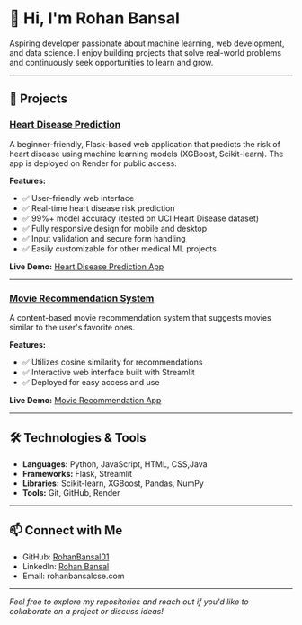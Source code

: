 # 👋 Hi, I'm Rohan Bansal

Aspiring developer passionate about machine learning, web development, and data science. I enjoy building projects that solve real-world problems and continuously seek opportunities to learn and grow.

---

## 🚀 Projects

### [Heart Disease Prediction](https://github.com/RohanBansal01/Heart-Disease-Prediction)
A beginner-friendly, Flask-based web application that predicts the risk of heart disease using machine learning models (XGBoost, Scikit-learn). The app is deployed on Render for public access.

**Features:**
- ✅ User-friendly web interface
- ✅ Real-time heart disease risk prediction
- ✅ 99%+ model accuracy (tested on UCI Heart Disease dataset)
- ✅ Fully responsive design for mobile and desktop
- ✅ Input validation and secure form handling
- ✅ Easily customizable for other medical ML projects

**Live Demo:** [Heart Disease Prediction App](https://heart-disease-prediction-4go2.onrender.com)

---

### [Movie Recommendation System](https://github.com/RohanBansal01/Movie-Recommendation-System)
A content-based movie recommendation system that suggests movies similar to the user's favorite ones.

**Features:**
- ✅ Utilizes cosine similarity for recommendations
- ✅ Interactive web interface built with Streamlit
- ✅ Deployed for easy access and use

**Live Demo:** [Movie Recommendation App](https://movie-recommendation-system-xyz.onrender.com)

---

## 🛠️ Technologies & Tools

- **Languages:** Python, JavaScript, HTML, CSS,Java
- **Frameworks:** Flask, Streamlit
- **Libraries:** Scikit-learn, XGBoost, Pandas, NumPy
- **Tools:** Git, GitHub, Render

---

## 📫 Connect with Me

- GitHub: [RohanBansal01](https://github.com/RohanBansal01)
- LinkedIn: [Rohan Bansal](https://www.linkedin.com/in/rohan-bansal-professional/)
- Email: rohanbansalcse.com

---

*Feel free to explore my repositories and reach out if you'd like to collaborate on a project or discuss ideas!*

